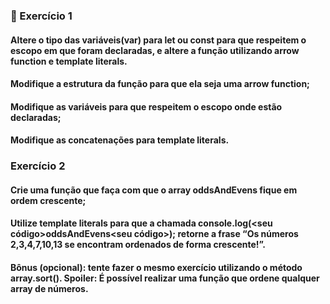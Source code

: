 ### 🚀 Exercício 1
#### Altere o tipo das variáveis(var) para let ou const para que respeitem o escopo em que foram declaradas, e altere a função utilizando arrow function e template literals.

#### Modifique a estrutura da função para que ela seja uma arrow function;
#### Modifique as variáveis para que respeitem o escopo onde estão declaradas;
#### Modifique as concatenações para template literals.

### Exercício 2

#### Crie uma função que faça com que o array oddsAndEvens fique em ordem crescente;
#### Utilize template literals para que a chamada console.log(<seu código>oddsAndEvens<seu código>); retorne a frase “Os números 2,3,4,7,10,13 se encontram ordenados de forma crescente!”.
#### Bônus (opcional): tente fazer o mesmo exercício utilizando o método array.sort(). Spoiler: É possível realizar uma função que ordene qualquer array de números.
